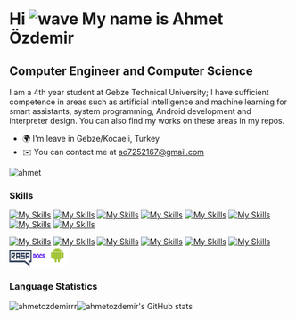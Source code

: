 Hi ![wave](https://user-images.githubusercontent.com/18350557/176309783-0785949b-9127-417c-8b55-ab5a4333674e.gif) My name is Ahmet Özdemir
==================================================================================================================================

Computer Engineer and Computer Science
-----------------

I am a 4th year student at Gebze Technical University; I have sufficient competence in areas such as artificial intelligence and machine learning for smart assistants, system programming, Android development and interpreter design. You can also find my works on these areas in my repos.

* 🌍  I'm leave in Gebze/Kocaeli, Turkey
* ✉️  You can contact me at [ao7252167@gmail.com](mailto:ao7252167@gmail.com)

<p align="left"> <img src="https://komarev.com/ghpvc/?username=ahmetozdemirrr&label=Profile%20views&color=0e75b6&style=flat" alt="ahmet" /> </p>

### Skills


[![My Skills](https://skillicons.dev/icons?i=c&theme=light)](https://gcc.gnu.org/)
[![My Skills](https://skillicons.dev/icons?i=cpp&theme=light)](https://cplusplus.com/) 
[![My Skills](https://skillicons.dev/icons?i=java&theme=light)](https://java.com) 
[![My Skills](https://skillicons.dev/icons?i=python&theme=light)](https://www.python.org/)
[![My Skills](https://skillicons.dev/icons?i=mysql&theme=light)](https://www.mysql.com/)
[![My Skills](https://skillicons.dev/icons?i=mongodb&theme=light)](https://www.mongodb.com/)
[![My Skills](https://skillicons.dev/icons?i=blender&theme=light)](https://www.blender.org/)
[![My Skills](https://skillicons.dev/icons?i=git&theme=light)](https://git-scm.com/)
<p align="left">
  
[![My Skills](https://skillicons.dev/icons?i=github&theme=light)](https://www.github.com/)
[![My Skills](https://skillicons.dev/icons?i=linux&theme=light)](https://www.linux.org/)
[![My Skills](https://skillicons.dev/icons?i=ubuntu&theme=light)](https://www.ubuntu.com/)
[![My Skills](https://skillicons.dev/icons?i=arch&theme=light)](https://www.archlinux.org/)
[![My Skills](https://skillicons.dev/icons?i=bash&theme=light)](https://www.gnu.org/software/bash/)
[![My Skills](https://skillicons.dev/icons?i=androidstudio&theme=light)](https://developer.android.com)
<a href="https://rasa.com" target="_blank" rel="noreferrer"><img src="https://github.com/ahmetozdemirrr/ahmetozdemirrr/blob/main/RASA.svg" width="64" height="36" alt="RASA" /></a>
<a href="https://developer.android.com" target="_blank" rel="noreferrer"> <img src="https://raw.githubusercontent.com/devicons/devicon/master/icons/android/android-original-wordmark.svg" alt="android" width="36" height="36"/></a>

### Language Statistics

<p>
<img align="left" src="https://github-readme-stats.vercel.app/api/top-langs?username=ahmetozdemirrr&show_icons=true&locale=en&layout=compact&langs_count=8&hide=html,yacc,Makefile,Lex,Prolog" alt="ahmetozdemirrr" />
<img align="left" src="https://github-readme-stats.vercel.app/api?username=ahmetozdemirrr&show_icons=true&hide=&count_private=true&title_color=3382ed&text_color=22c55e&icon_color=facc15&bg_color=1c1917&hide_border=true&show_icons=true&cache_seconds=1800" alt="ahmetozdemir's GitHub stats" />
</p>


<p>&nbsp;</p>
